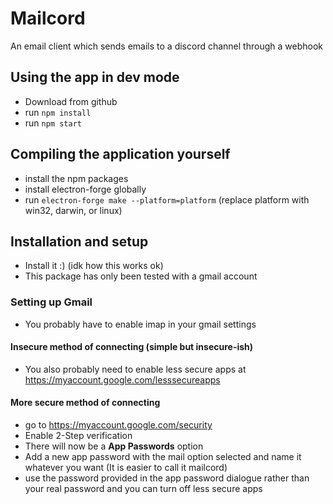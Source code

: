 # Mailcord
An email client which sends emails to a discord channel through a webhook

## Using the app in dev mode
- Download from github
- run `npm install`
- run `npm start`

## Compiling the application yourself
- install the npm packages
- install electron-forge globally 
- run `electron-forge make --platform=platform` (replace platform with win32, darwin, or linux)

## Installation and setup
- Install it :) (idk how this works ok)
- This package has only been tested with a gmail account

### Setting up Gmail
- You probably have to enable imap in your gmail settings

#### Insecure method of connecting (simple but insecure-ish)
- You also probably need to enable less secure apps at https://myaccount.google.com/lesssecureapps

#### More secure method of connecting
- go to https://myaccount.google.com/security
- Enable 2-Step verification
- There will now be a **App Passwords** option
- Add a new app password with the mail option selected and name it whatever you want (It is easier to call it mailcord)
- use the password provided in the app password dialogue rather than your real password and you can turn off less secure apps


